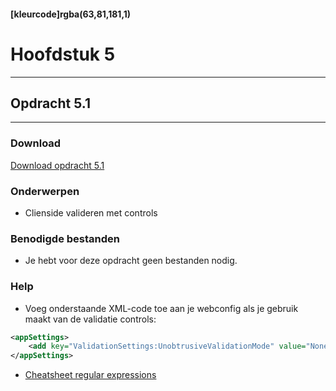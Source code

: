 #### [kleurcode]rgba(63,81,181,1)

# Hoofdstuk 5

---
## Opdracht 5.1
---

### Download
<a href="https://elo.kw1c.nl/CMS/Studie/811%20ICT-Academie/811%20VakkenInhoud/%5BB.02%20ASP%5D%20ASP/25187%20%C2%A0%20Applicatie-%20en%20mediaontwikkelaar/Periode%2003/Productie/02.%20Opdrachten/Hoofdstuk%2005/Opdracht%205.1.pdf" target="_blank">Download opdracht 5.1</a>

### Onderwerpen
*   Clienside valideren met controls

### Benodigde bestanden
*   Je hebt voor deze opdracht geen bestanden nodig.

### Help
* Voeg onderstaande XML-code toe aan je webconfig als je gebruik maakt van de validatie controls:
```XML
<appSettings>
    <add key="ValidationSettings:UnobtrusiveValidationMode" value="None">
</appSettings>
```
* <a href="http://www.cbs.dtu.dk/courses/27610/regular-expressions-cheat-sheet-v2.pdf" target="_blank">Cheatsheet regular expressions</a>